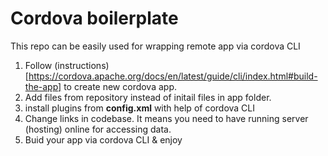 # Cordova boilerplate

This repo can be easily used for wrapping remote app via cordova CLI

1. Follow (instructions)[https://cordova.apache.org/docs/en/latest/guide/cli/index.html#build-the-app] to create new cordova app.
2. Add files from repository instead of initail files in app folder.
3. install plugins from **config.xml** with help of cordova CLI
4. Change links in codebase. It means you need to have running server (hosting) online for accessing data.
5. Buid your app via cordova CLI & enjoy